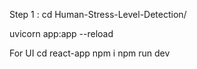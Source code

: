 Step 1 : cd Human-Stress-Level-Detection/

uvicorn app:app --reload

For UI
cd react-app
npm i
npm run dev

